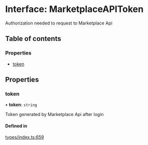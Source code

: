 # Interface: MarketplaceAPIToken

Authorization needed to request to Marketplace Api

## Table of contents

### Properties

- [token](MarketplaceAPIToken.md#token)

## Properties

### token

• **token**: `string`

Token generated by Marketplace Api after login

#### Defined in

[types/index.ts:659](https://github.com/nevermined-io/components-catalog/blob/b886bce/catalog/src/types/index.ts#L659)
